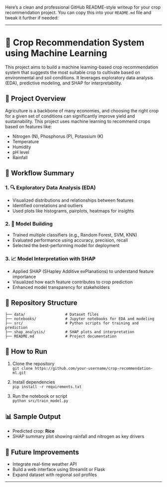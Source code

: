 Here’s a clean and professional GitHub README-style writeup for your crop recommendation project. You can copy this into your `README.md` file and tweak it further if needed:

---

# 🌾 Crop Recommendation System using Machine Learning

This project aims to build a machine learning-based crop recommendation system that suggests the most suitable crop to cultivate based on environmental and soil conditions. It leverages exploratory data analysis (EDA), predictive modeling, and SHAP for interpretability.

## 📌 Project Overview

Agriculture is a backbone of many economies, and choosing the right crop for a given set of conditions can significantly improve yield and sustainability. This project uses machine learning to recommend crops based on features like:

- Nitrogen (N), Phosphorus (P), Potassium (K)
- Temperature
- Humidity
- pH level
- Rainfall

## 🧪 Workflow Summary

### 1. 🔍 Exploratory Data Analysis (EDA)
- Visualized distributions and relationships between features
- Identified correlations and outliers
- Used plots like histograms, pairplots, heatmaps for insights

### 2. 🤖 Model Building
- Trained multiple classifiers (e.g., Random Forest, SVM, KNN)
- Evaluated performance using accuracy, precision, recall
- Selected the best-performing model for deployment

### 3. 📈 Model Interpretation with SHAP
- Applied SHAP (SHapley Additive exPlanations) to understand feature importance
- Visualized how each feature contributes to crop prediction
- Enhanced model transparency for stakeholders

## 📂 Repository Structure

```
├── data/                  # Dataset files
├── notebooks/             # Jupyter notebooks for EDA and modeling
├── src/                   # Python scripts for training and prediction
├── shap_analysis/         # SHAP plots and interpretation
├── README.md              # Project documentation
```

## 🚀 How to Run

1. Clone the repository  
   `git clone https://github.com/your-username/crop-recommendation-ml.git`

2. Install dependencies  
   `pip install -r requirements.txt`

3. Run the notebook or script  
   `python src/train_model.py`

## 📊 Sample Output

- Predicted crop: **Rice**
- SHAP summary plot showing rainfall and nitrogen as key drivers

## 📌 Future Improvements

- Integrate real-time weather API
- Build a web interface using Streamlit or Flask
- Expand dataset with regional soil profiles


---


